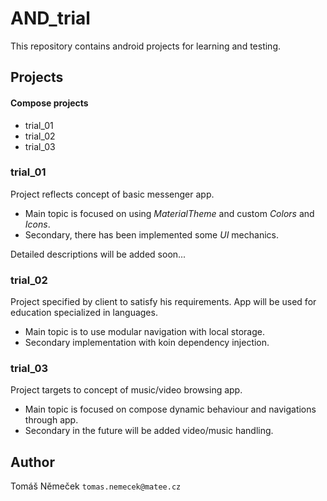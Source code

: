 # AND_trial
This repository contains android projects for learning and testing.

## Projects

#### Compose projects
- trial_01
- trial_02
- trial_03

### trial_01
Project reflects concept of basic messenger app.

- Main topic is focused on using *MaterialTheme* and custom *Colors* and *Icons*.
- Secondary, there has been implemented some *UI* mechanics.

Detailed descriptions will be added soon...

### trial_02
Project specified by client to satisfy his requirements.
App will be used for education specialized in languages.

- Main topic is to use modular navigation with local storage.
- Secondary implementation with koin dependency injection.

### trial_03
Project targets to concept of music/video browsing app.

- Main topic is focused on compose dynamic behaviour and navigations through app.
- Secondary in the future will be added video/music handling.

## Author

Tomáš Němeček `tomas.nemecek@matee.cz`